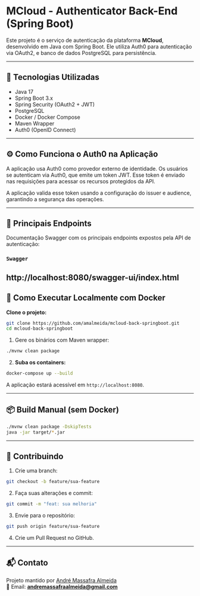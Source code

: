 
# MCloud - Authenticator Back-End (Spring Boot)

Este projeto é o serviço de autenticação da plataforma **MCloud**, desenvolvido em Java com Spring Boot. Ele utiliza Auth0 para autenticação via OAuth2, e banco de dados PostgreSQL para persistência.

---

## 🚀 Tecnologias Utilizadas

- Java 17
- Spring Boot 3.x
- Spring Security (OAuth2 + JWT)
- PostgreSQL
- Docker / Docker Compose
- Maven Wrapper
- Auth0 (OpenID Connect)

---

## ⚙️ Como Funciona o Auth0 na Aplicação

A aplicação usa Auth0 como provedor externo de identidade. Os usuários se autenticam via Auth0, que emite um token JWT. Esse token é enviado nas requisições para acessar os recursos protegidos da API.

A aplicação valida esse token usando a configuração do issuer e audience, garantindo a segurança das operações.

---

## 📌 Principais Endpoints

Documentação Swagger com os principais endpoints expostos pela API de autenticação:

### `Swagger`
http://localhost:8080/swagger-ui/index.html
---

## 🧪 Como Executar Localmente com Docker
**Clone o projeto:**
```bash
git clone https://github.com/amalmeida/mcloud-back-springboot.git
cd mcloud-back-springboot
```

1. Gere os binários com Maven wrapper:
```bash
./mvnw clean package
```

2. **Suba os containers:**
```bash
docker-compose up --build
```

A aplicação estará acessível em `http://localhost:8080`.

---

## 📦 Build Manual (sem Docker)

```bash
./mvnw clean package -DskipTests
java -jar target/*.jar
```

---

## 👥 Contribuindo

1. Crie uma branch:
```bash
git checkout -b feature/sua-feature
```

2. Faça suas alterações e commit:
```bash
git commit -m "feat: sua melhoria"
```

3. Envie para o repositório:
```bash
git push origin feature/sua-feature
```

4. Crie um Pull Request no GitHub.

---

## 📬 Contato

Projeto mantido por [André Massafra Almeida](https://www.linkedin.com/in/andre-massafra-almeida/)  
📧 Email: **andremassafraalmeida@gmail.com**

